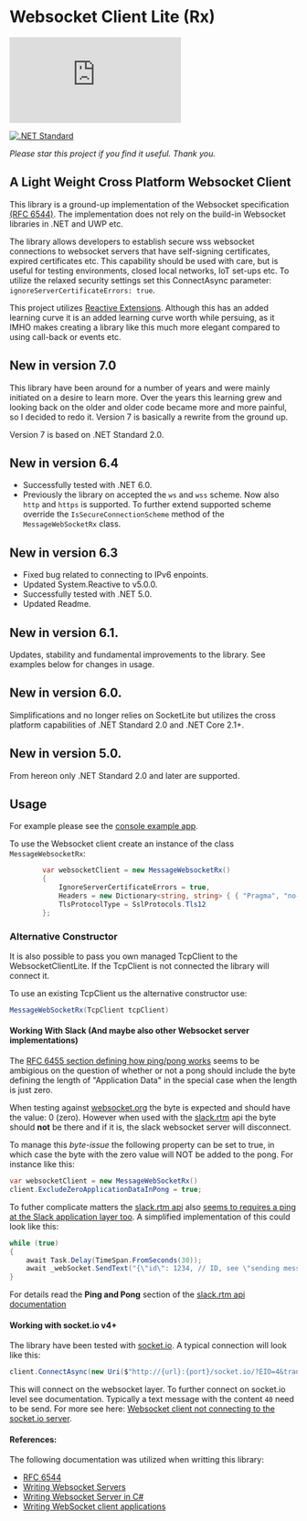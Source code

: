 # Websocket Client Lite (Rx)
[![NuGet Badge](https://buildstats.info/nuget/WebsocketClientLite.PCL)](https://www.nuget.org/packages/WebsocketClientLite.PCL)

[![.NET Standard](http://img.shields.io/badge/.NET_Standard-v2.0-red.svg)](https://docs.microsoft.com/da-dk/dotnet/articles/standard/library) 

*Please star this project if you find it useful. Thank you.*

## A Light Weight Cross Platform Websocket Client 

This library is a ground-up implementation of the Websocket specification [(RFC 6544)](https://tools.ietf.org/html/rfc6455). The implementation does not rely on the build-in Websocket libraries in .NET and UWP etc. 

The library allows developers to establish secure wss websocket connections to websocket servers that have self-signing certificates, expired certificates etc. This capability should be used with care, but is useful for testing environments, closed local networks, IoT set-ups etc. To utilize the relaxed security settings set this ConnectAsync parameter: `ignoreServerCertificateErrors: true`.

This project utilizes [Reactive Extensions](http://reactivex.io/). Although this has an added learning curve it is an added learning curve worth while persuing, as it IMHO makes creating a library like this much more elegant compared to using call-back or events etc. 

## New in version 7.0
This library have been around for a number of years and were mainly initiated on a desire to learn more. Over the years this learning grew and looking back on the older and older code became more and more painful, so I decided to redo it. Version 7 is basically a rewrite from the ground up.

Version 7 is based on .NET Standard 2.0.

## New in version 6.4
- Successfully tested with .NET 6.0.
- Previously the library on accepted the `ws` and `wss` scheme. Now also `http` and `https` is supported. To further extend supported scheme override the `IsSecureConnectionScheme` method of the `MessageWebSocketRx` class.

## New in version 6.3
- Fixed bug related to connecting to IPv6 enpoints. 
- Updated System.Reactive to v5.0.0.
- Successfully tested with .NET 5.0.
- Updated Readme.

## New in version 6.1.
Updates, stability and fundamental improvements to the library. See examples below for changes in usage. 

## New in version 6.0.
Simplifications and no longer relies on SocketLite but utilizes the cross platform capabilities of .NET Standard 2.0 and .NET Core 2.1+.

## New in version 5.0.
From hereon only .NET Standard 2.0 and later are supported.

## Usage
For example please see the [console example app](https://github.com/1iveowl/WebsocketClientLite.PCL/blob/master/src/test/NETCore.Console.Test/Program.cs).

To use the Websocket client create an instance of the class `MessageWebsocketRx`:

```csharp
        var websocketClient = new MessageWebsocketRx()
        {
            IgnoreServerCertificateErrors = true,
            Headers = new Dictionary<string, string> { { "Pragma", "no-cache" }, { "Cache-Control", "no-cache" } },
            TlsProtocolType = SslProtocols.Tls12
        };
```



### Alternative Constructor
It is also possible to pass you own managed TcpClient to the WebsocketClientLite. If the TcpClient is not connected the library will connect it. 

To use an existing TcpClient us the alternative constructor use: 
```csharp
MessageWebSocketRx(TcpClient tcpClient)
```

#### Working With Slack (And maybe also other Websocket server implementations)
The [RFC 6455 section defining how ping/pong works](https://tools.ietf.org/html/rfc6455#section-5.5.2) seems to be ambigious on the question of whether or not a pong should include the byte defining the length of "Application Data" in the special case when the length is just zero. 

When testing against [websocket.org](http://websocket.org/echo) the byte is expected and should have the value: 0 (zero). However when used with the [slack.rtm](https://api.slack.com/rtm) api the byte should **not** be there and if it is, the slack websocket server will disconnect.

To manage this *byte-issue* the following property can be set to true, in which case the byte with the zero value will NOT be added to the pong. For instance like this:
```csharp
var websocketClient = new MessageWebSocketRx()
client.ExcludeZeroApplicationDataInPong = true;
```

To futher complicate matters the [slack.rtm api](https://api.slack.com/rtm) also [seems to requires a ping at the Slack application layer too](http://stackoverflow.com/questions/38171620/slack-rtm-api-disconnection-following-message-in-scala). A simplified implementation of this could look like this:

```csharp
while (true)
{
    await Task.Delay(TimeSpan.FromSeconds(30));
    await _webSocket.SendText("{\"id\": 1234, // ID, see \"sending messages\" above\"type\": \"ping\",...}");
}
```
For details read the **Ping and Pong** section of the [slack.rtm api documentation](https://api.slack.com/rtm) 

#### Working with socket.io v4+
The library have been tested with [socket.io](https://socket.io/docs/v4/). A typical connection will look like this:

```csharp
client.ConnectAsync(new Uri($"http://{url}:{port}/socket.io/?EIO=4&transport=websocket");
```

This will connect on the websocket layer. To further connect on socket.io level see documentation. Typically a text message with the content `40` need to be send. For more see here: [Websocket client not connecting to the socket.io server](https://github.com/socketio/socket.io/discussions/4299).


#### References:
The following documentation was utilized when writting this library:

 - [RFC 6544](https://tools.ietf.org/html/rfc6455)
 - [Writing Websocket Servers](https://developer.mozilla.org/en-US/docs/Web/API/WebSockets_API/Writing_WebSocket_servers)
 - [Writing Websocket Server in C#](https://developer.mozilla.org/en-US/docs/Web/API/WebSockets_API/Writing_WebSocket_server)
 - [Writing WebSocket client applications](https://developer.mozilla.org/en-US/docs/Web/API/WebSockets_API/Writing_WebSocket_client_applications)
